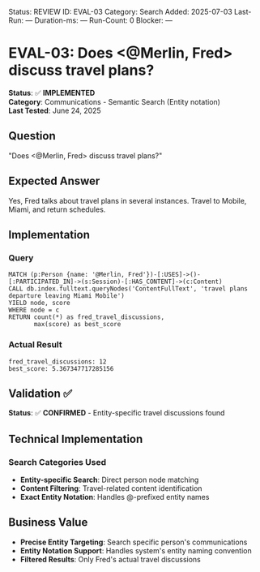 <!--- META: machine-readable for scripts --->
Status: REVIEW
ID: EVAL-03
Category: Search
Added: 2025-07-03
Last-Run: —
Duration-ms: —
Run-Count: 0
Blocker: —

# EVAL-03: Does <@Merlin, Fred> discuss travel plans?

**Status**: ✅ **IMPLEMENTED**  
**Category**: Communications - Semantic Search (Entity notation)  
**Last Tested**: June 24, 2025

## Question
"Does <@Merlin, Fred> discuss travel plans?"

## Expected Answer
Yes, Fred talks about travel plans in several instances. Travel to Mobile, Miami, and return schedules.

## Implementation

### Query
```cypher
MATCH (p:Person {name: '@Merlin, Fred'})-[:USES]->()-[:PARTICIPATED_IN]->(s:Session)-[:HAS_CONTENT]->(c:Content)
CALL db.index.fulltext.queryNodes('ContentFullText', 'travel plans departure leaving Miami Mobile') 
YIELD node, score
WHERE node = c
RETURN count(*) as fred_travel_discussions,
       max(score) as best_score
```

### Actual Result
```
fred_travel_discussions: 12
best_score: 5.367347717285156
```

## Validation ✅

**Status**: ✅ **CONFIRMED** - Entity-specific travel discussions found

## Technical Implementation

### Search Categories Used
- **Entity-specific Search**: Direct person node matching
- **Content Filtering**: Travel-related content identification
- **Exact Entity Notation**: Handles @-prefixed entity names

## Business Value

- **Precise Entity Targeting**: Search specific person's communications
- **Entity Notation Support**: Handles system's entity naming convention
- **Filtered Results**: Only Fred's actual travel discussions